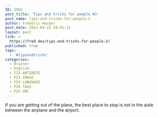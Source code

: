 ```yaml
---
ID: 2962
post_title: 'Tips and tricks for people #3'
post_name: tips-and-tricks-for-people-3
author: Frédéric Harper
post_date: 2012-04-22 19:41:12
layout: post
link: >
  https://fred.dev/tips-and-tricks-for-people-3/
published: true
tags:
  - '#tipsandtricks'
categories:
  - Brainer
  - English
  - FIX ANTIDOTE
  - FIX IMAGE
  - FIX LANGUAGE
  - FIX TAGS
  - FIX URL
---
```

If you are getting out of the plane, the best place to stop is not in the aisle between the airplane and the airport.